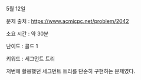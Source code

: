 5월 12일

문제 출처 : https://www.acmicpc.net/problem/2042

소요 시간 : 약 30분

난이도 : 골드 1

키워드 : 세그먼트 트리

저번에 활용했던 세그먼트 트리를 단순히 구현하는 문제였다.
